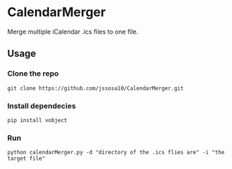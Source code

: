 # CalendarMerger
Merge multiple iCalendar .ics files to one file.
## Usage

### Clone the repo

    git clone https://github.com/jssosa10/CalendarMerger.git
  
### Install dependecies

    pip install vobject
    
### Run

    python calendarMerger.py -d "directory of the .ics flies are" -i "the target file"

    
